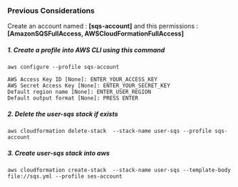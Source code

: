 ### Previous Considerations

Create an account named : **[sqs-account]** and this permissions   : **[AmazonSQSFullAccess, AWSCloudFormationFullAccess]**

##### 1. Create a profile into AWS CLI using this command

    aws configure --profile sqs-account
    
    AWS Access Key ID [None]: ENTER_YOUR_ACCESS_KEY
    AWS Secret Access Key [None]: ENTER_YOUR_SECRET_KEY
    Default region name [None]: ENTER_USER_REGION
    Default output format [None]: PRESS ENTER    


##### 2. Delete the **user-sqs** stack if exists

    aws cloudformation delete-stack  --stack-name user-sqs --profile sqs-account


##### 3. Create **user-sqs** stack into aws


    aws cloudformation create-stack  --stack-name user-sqs --template-body file://sqs.yml --profile ses-account
